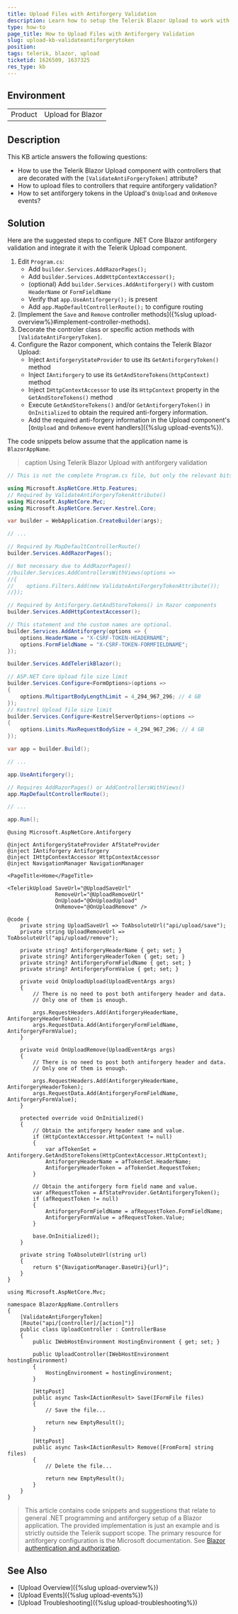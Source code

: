 ```yaml
---
title: Upload Files with Antiforgery Validation
description: Learn how to setup the Telerik Blazor Upload to work with .NET controllers that use the ValidateAntiForgeryToken attribute. Configure Blazor apps with antiforgery validation.
type: how-to
page_title: How to Upload Files with Antiforgery Validation
slug: upload-kb-validateantiforgerytoken
position: 
tags: telerik, blazor, upload
ticketid: 1626509, 1637325
res_type: kb
---
```


## Environment

<table>
    <tbody>
        <tr>
            <td>Product</td>
            <td>Upload for Blazor</td>
        </tr>
    </tbody>
</table>


## Description

This KB article answers the following questions:

* How to use the Telerik Blazor Upload component with controllers that are decorated with the `[ValidateAntiForgeryToken]` attribute?
* How to upload files to controllers that require antiforgery validation?
* How to set antiforgery tokens in the Upload's `OnUpload` and `OnRemove` events?


## Solution

Here are the suggested steps to configure .NET Core Blazor antiforgery validation and integrate it with the Telerik Upload component.

1. Edit `Program.cs`:
    * Add `builder.Services.AddRazorPages();`
    * Add `builder.Services.AddHttpContextAccessor();`
    * (optional) Add `builder.Services.AddAntiforgery()` with custom `HeaderName` or `FormFieldName`
    * Verify that `app.UseAntiforgery();` is present
    * Add `app.MapDefaultControllerRoute();` to configure routing
1. [Implement the `Save` and `Remove` controller methods]({%slug upload-overview%}#implement-controller-methods).
1. Decorate the controler class or specific action methods with `[ValidateAntiForgeryToken]`.
1. Configure the Razor component, which contains the Telerik Blazor Upload:
    * Inject `AntiforgeryStateProvider` to use its `GetAntiforgeryToken()` method
    * Inject `IAntiforgery` to use its `GetAndStoreTokens(httpContext)` method
    * Inject `IHttpContextAccessor` to use its `HttpContext` property in the `GetAndStoreTokens()` method
    * Execute `GetAndStoreTokens()` and/or `GetAntiforgeryToken()` in `OnInitialized` to obtain the required anti-forgery information.
    * Add the required anti-forgery information in the Upload component's [`OnUpload` and `OnRemove` event handlers]({%slug upload-events%}).

The code snippets below assume that the application name is `BlazorAppName`.

>caption Using Telerik Blazor Upload with antiforgery validation

<div class="skip-repl"></div>

````Program.cs
// This is not the complete Program.cs file, but only the relevant bits.

using Microsoft.AspNetCore.Http.Features;
// Required by ValidateAntiForgeryTokenAttribute()
using Microsoft.AspNetCore.Mvc;
using Microsoft.AspNetCore.Server.Kestrel.Core;

var builder = WebApplication.CreateBuilder(args);

// ...

// Required by MapDefaultControllerRoute()
builder.Services.AddRazorPages();

// Not necessary due to AddRazorPages()
//builder.Services.AddControllersWithViews(options =>
//{
//    options.Filters.Add(new ValidateAntiForgeryTokenAttribute());
//});

// Required by Antiforgery.GetAndStoreTokens() in Razor components
builder.Services.AddHttpContextAccessor();

// This statement and the custom names are optional.
builder.Services.AddAntiforgery(options => {
    options.HeaderName = "X-CSRF-TOKEN-HEADERNAME";
    options.FormFieldName = "X-CSRF-TOKEN-FORMFIELDNAME";
});

builder.Services.AddTelerikBlazor();

// ASP.NET Core Upload file size limit
builder.Services.Configure<FormOptions>(options =>
{
    options.MultipartBodyLengthLimit = 4_294_967_296; // 4 GB
});
// Kestrel Upload file size limit
builder.Services.Configure<KestrelServerOptions>(options =>
{
    options.Limits.MaxRequestBodySize = 4_294_967_296; // 4 GB
});

var app = builder.Build();

// ...

app.UseAntiforgery();

// Requires AddRazorPages() or AddControllersWithViews()
app.MapDefaultControllerRoute();

// ...

app.Run();
````
````Razor
@using Microsoft.AspNetCore.Antiforgery

@inject AntiforgeryStateProvider AfStateProvider
@inject IAntiforgery Antiforgery
@inject IHttpContextAccessor HttpContextAccessor
@inject NavigationManager NavigationManager

<PageTitle>Home</PageTitle>

<TelerikUpload SaveUrl="@UploadSaveUrl"
               RemoveUrl="@UploadRemoveUrl"
               OnUpload="@OnUploadUpload"
               OnRemove="@OnUploadRemove" />

@code {
    private string UploadSaveUrl => ToAbsoluteUrl("api/upload/save");
    private string UploadRemoveUrl => ToAbsoluteUrl("api/upload/remove");

    private string? AntiforgeryHeaderName { get; set; }
    private string? AntiforgeryHeaderToken { get; set; }
    private string? AntiforgeryFormFieldName { get; set; }
    private string? AntiforgeryFormValue { get; set; }

    private void OnUploadUpload(UploadEventArgs args)
    {
        // There is no need to post both antiforgery header and data.
        // Only one of them is enough.

        args.RequestHeaders.Add(AntiforgeryHeaderName, AntiforgeryHeaderToken);
        args.RequestData.Add(AntiforgeryFormFieldName, AntiforgeryFormValue);
    }

    private void OnUploadRemove(UploadEventArgs args)
    {
        // There is no need to post both antiforgery header and data.
        // Only one of them is enough.

        args.RequestHeaders.Add(AntiforgeryHeaderName, AntiforgeryHeaderToken);
        args.RequestData.Add(AntiforgeryFormFieldName, AntiforgeryFormValue);
    }

    protected override void OnInitialized()
    {
        // Obtain the antiforgery header name and value.
        if (HttpContextAccessor.HttpContext != null)
        {
            var afTokenSet = Antiforgery.GetAndStoreTokens(HttpContextAccessor.HttpContext);
            AntiforgeryHeaderName = afTokenSet.HeaderName;
            AntiforgeryHeaderToken = afTokenSet.RequestToken;
        }

        // Obtain the antiforgery form field name and value.
        var afRequestToken = AfStateProvider.GetAntiforgeryToken();
        if (afRequestToken != null)
        {
            AntiforgeryFormFieldName = afRequestToken.FormFieldName;
            AntiforgeryFormValue = afRequestToken.Value;
        }

        base.OnInitialized();
    }

    private string ToAbsoluteUrl(string url)
    {
        return $"{NavigationManager.BaseUri}{url}";
    }
}
````
````Controller
using Microsoft.AspNetCore.Mvc;

namespace BlazorAppName.Controllers
{
    [ValidateAntiForgeryToken]
    [Route("api/[controller]/[action]")]
    public class UploadController : ControllerBase
    {
        public IWebHostEnvironment HostingEnvironment { get; set; }

        public UploadController(IWebHostEnvironment hostingEnvironment)
        {
            HostingEnvironment = hostingEnvironment;
        }

        [HttpPost]
        public async Task<IActionResult> Save(IFormFile files)
        {
            // Save the file...

            return new EmptyResult();
        }

        [HttpPost]
        public async Task<IActionResult> Remove([FromForm] string files)
        {
            // Delete the file...

            return new EmptyResult();
        }
    }
}
````

> This article contains code snippets and suggestions that relate to general .NET programming and antiforgery setup of a Blazor application. The provided implementation is just an example and is strictly outside the Telerik support scope. The primary resource for antiforgery configuration is the Microsoft documentation. See [Blazor authentication and authorization](https://learn.microsoft.com/en-us/aspnet/core/blazor/security/).


## See Also

* [Upload Overview]({%slug upload-overview%})
* [Upload Events]({%slug upload-events%})
* [Upload Troubleshooting]({%slug upload-troubleshooting%})
